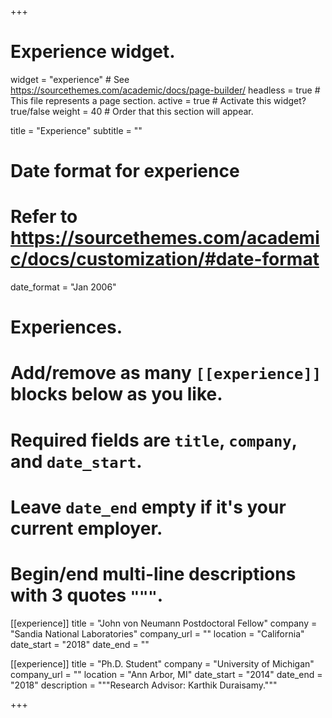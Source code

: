+++
# Experience widget.
widget = "experience"  # See https://sourcethemes.com/academic/docs/page-builder/
headless = true  # This file represents a page section.
active = true  # Activate this widget? true/false
weight = 40  # Order that this section will appear.

title = "Experience"
subtitle = ""

# Date format for experience
#   Refer to https://sourcethemes.com/academic/docs/customization/#date-format
date_format = "Jan 2006"

# Experiences.
#   Add/remove as many `[[experience]]` blocks below as you like.
#   Required fields are `title`, `company`, and `date_start`.
#   Leave `date_end` empty if it's your current employer.
#   Begin/end multi-line descriptions with 3 quotes `"""`.
[[experience]]
  title = "John von Neumann Postdoctoral Fellow"
  company = "Sandia National Laboratories"
  company_url = ""
  location = "California"
  date_start = "2018"
  date_end = ""

[[experience]]
  title = "Ph.D. Student"
  company = "University of Michigan"
  company_url = ""
  location = "Ann Arbor, MI"
  date_start = "2014"
  date_end = "2018"
  description = """Research Advisor: Karthik Duraisamy."""

+++
